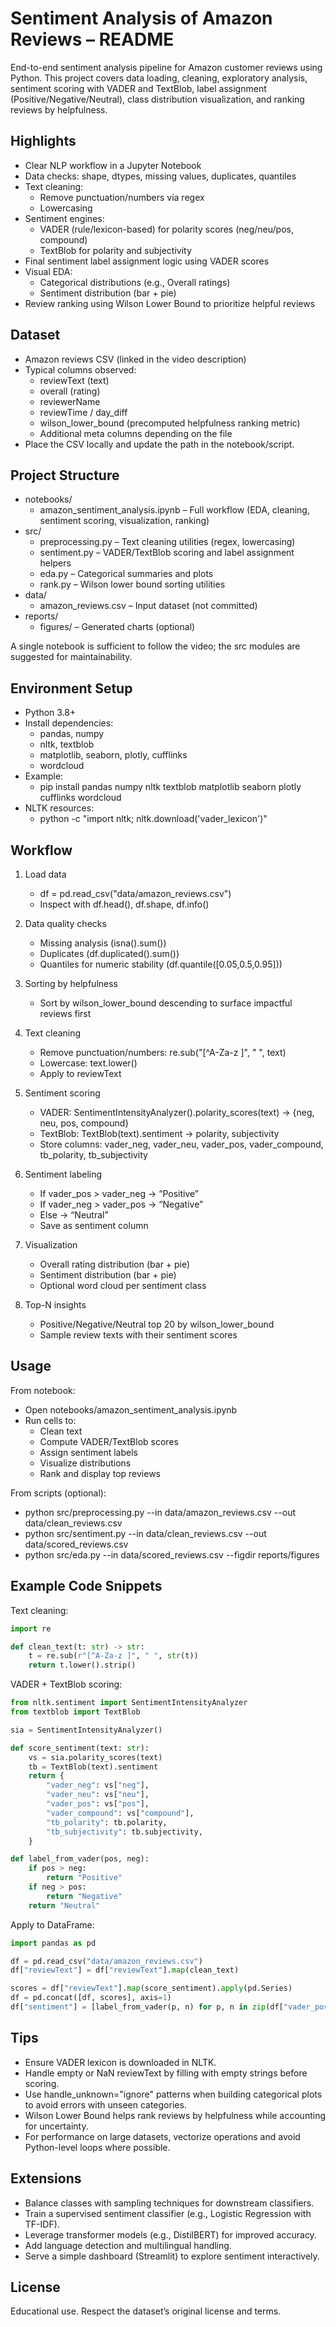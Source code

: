 # Sentiment Analysis of Amazon Reviews – README

End-to-end sentiment analysis pipeline for Amazon customer reviews using Python. This project covers data loading, cleaning, exploratory analysis, sentiment scoring with VADER and TextBlob, label assignment (Positive/Negative/Neutral), class distribution visualization, and ranking reviews by helpfulness.

## Highlights

- Clear NLP workflow in a Jupyter Notebook
- Data checks: shape, dtypes, missing values, duplicates, quantiles
- Text cleaning:
  - Remove punctuation/numbers via regex
  - Lowercasing
- Sentiment engines:
  - VADER (rule/lexicon-based) for polarity scores (neg/neu/pos, compound)
  - TextBlob for polarity and subjectivity
- Final sentiment label assignment logic using VADER scores
- Visual EDA:
  - Categorical distributions (e.g., Overall ratings)
  - Sentiment distribution (bar + pie)
- Review ranking using Wilson Lower Bound to prioritize helpful reviews

## Dataset

- Amazon reviews CSV (linked in the video description)
- Typical columns observed:
  - reviewText (text)
  - overall (rating)
  - reviewerName
  - reviewTime / day_diff
  - wilson_lower_bound (precomputed helpfulness ranking metric)
  - Additional meta columns depending on the file
- Place the CSV locally and update the path in the notebook/script.

## Project Structure

- notebooks/
  - amazon_sentiment_analysis.ipynb – Full workflow (EDA, cleaning, sentiment scoring, visualization, ranking)
- src/
  - preprocessing.py – Text cleaning utilities (regex, lowercasing)
  - sentiment.py – VADER/TextBlob scoring and label assignment helpers
  - eda.py – Categorical summaries and plots
  - rank.py – Wilson lower bound sorting utilities
- data/
  - amazon_reviews.csv – Input dataset (not committed)
- reports/
  - figures/ – Generated charts (optional)

A single notebook is sufficient to follow the video; the src modules are suggested for maintainability.

## Environment Setup

- Python 3.8+
- Install dependencies:
  - pandas, numpy
  - nltk, textblob
  - matplotlib, seaborn, plotly, cufflinks
  - wordcloud
- Example:
  - pip install pandas numpy nltk textblob matplotlib seaborn plotly cufflinks wordcloud
- NLTK resources:
  - python -c "import nltk; nltk.download('vader_lexicon')"

## Workflow

1. Load data
   - df = pd.read_csv("data/amazon_reviews.csv")
   - Inspect with df.head(), df.shape, df.info()

2. Data quality checks
   - Missing analysis (isna().sum())
   - Duplicates (df.duplicated().sum())
   - Quantiles for numeric stability (df.quantile([0.05,0.5,0.95]))

3. Sorting by helpfulness
   - Sort by wilson_lower_bound descending to surface impactful reviews first

4. Text cleaning
   - Remove punctuation/numbers: re.sub("[^A-Za-z ]", " ", text)
   - Lowercase: text.lower()
   - Apply to reviewText

5. Sentiment scoring
   - VADER: SentimentIntensityAnalyzer().polarity_scores(text) → {neg, neu, pos, compound}
   - TextBlob: TextBlob(text).sentiment → polarity, subjectivity
   - Store columns: vader_neg, vader_neu, vader_pos, vader_compound, tb_polarity, tb_subjectivity

6. Sentiment labeling
   - If vader_pos > vader_neg → “Positive”
   - If vader_neg > vader_pos → “Negative”
   - Else → “Neutral”
   - Save as sentiment column

7. Visualization
   - Overall rating distribution (bar + pie)
   - Sentiment distribution (bar + pie)
   - Optional word cloud per sentiment class

8. Top-N insights
   - Positive/Negative/Neutral top 20 by wilson_lower_bound
   - Sample review texts with their sentiment scores

## Usage

From notebook:
- Open notebooks/amazon_sentiment_analysis.ipynb
- Run cells to:
  - Clean text
  - Compute VADER/TextBlob scores
  - Assign sentiment labels
  - Visualize distributions
  - Rank and display top reviews

From scripts (optional):
- python src/preprocessing.py --in data/amazon_reviews.csv --out data/clean_reviews.csv
- python src/sentiment.py --in data/clean_reviews.csv --out data/scored_reviews.csv
- python src/eda.py --in data/scored_reviews.csv --figdir reports/figures

## Example Code Snippets

Text cleaning:
```python
import re

def clean_text(t: str) -> str:
    t = re.sub(r"[^A-Za-z ]", " ", str(t))
    return t.lower().strip()
```

VADER + TextBlob scoring:
```python
from nltk.sentiment import SentimentIntensityAnalyzer
from textblob import TextBlob

sia = SentimentIntensityAnalyzer()

def score_sentiment(text: str):
    vs = sia.polarity_scores(text)
    tb = TextBlob(text).sentiment
    return {
        "vader_neg": vs["neg"],
        "vader_neu": vs["neu"],
        "vader_pos": vs["pos"],
        "vader_compound": vs["compound"],
        "tb_polarity": tb.polarity,
        "tb_subjectivity": tb.subjectivity,
    }

def label_from_vader(pos, neg):
    if pos > neg:
        return "Positive"
    if neg > pos:
        return "Negative"
    return "Neutral"
```

Apply to DataFrame:
```python
import pandas as pd

df = pd.read_csv("data/amazon_reviews.csv")
df["reviewText"] = df["reviewText"].map(clean_text)

scores = df["reviewText"].map(score_sentiment).apply(pd.Series)
df = pd.concat([df, scores], axis=1)
df["sentiment"] = [label_from_vader(p, n) for p, n in zip(df["vader_pos"], df["vader_neg"])]
```

## Tips

- Ensure VADER lexicon is downloaded in NLTK.
- Handle empty or NaN reviewText by filling with empty strings before scoring.
- Use handle_unknown="ignore" patterns when building categorical plots to avoid errors with unseen categories.
- Wilson Lower Bound helps rank reviews by helpfulness while accounting for uncertainty.
- For performance on large datasets, vectorize operations and avoid Python-level loops where possible.

## Extensions

- Balance classes with sampling techniques for downstream classifiers.
- Train a supervised sentiment classifier (e.g., Logistic Regression with TF-IDF).
- Leverage transformer models (e.g., DistilBERT) for improved accuracy.
- Add language detection and multilingual handling.
- Serve a simple dashboard (Streamlit) to explore sentiment interactively.

## License

Educational use. Respect the dataset’s original license and terms.
